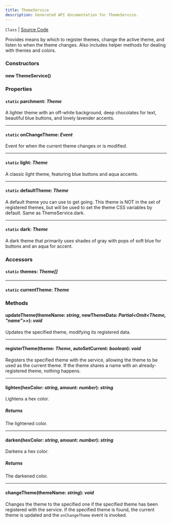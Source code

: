```yaml
---
title: ThemeService
description: Generated API documentation for ThemeService.
---
```


`Class` | [Source Code](https://github.com/mrCamelCode/jtjs-view/blob/a61e749933670420ad6d3edf813c05a00094ef7d/lib/services/theme.service.ts#L11)

Provides means by which to register themes, change the active theme, and listen to
when the theme changes. Also includes helper methods for dealing with themes and colors.

### Constructors

#### new ThemeService()

### Properties

#### `static` parchment: _Theme_

A lighter theme with an off-white background, deep chocolates for text, beautiful
blue buttons, and lovely lavender accents.

---

#### `static` onChangeTheme: _Event<OnChangeThemeListener>_

Event for when the current theme changes or is modified.

---

#### `static` light: _Theme_

A classic light theme, featuring blue buttons and aqua accents.

---

#### `static` defaultTheme: _Theme_

A default theme you can use to get going. This theme is NOT in the set
of registered themes, but will be used to set the theme CSS variables
by default. Same as ThemeService.dark.

---

#### `static` dark: _Theme_

A dark theme that primarily uses shades of gray with pops of soft blue for buttons
and an aqua for accent.

### Accessors

#### `static` themes: _Theme[]_

---

#### `static` currentTheme: _Theme_

### Methods

#### updateTheme(themeName: _string_, newThemeData: _Partial<Omit<Theme, "name">>_): _void_

Updates the specified theme, modifying its registered data.

---

#### registerTheme(theme: _Theme_, autoSetCurrent: _boolean_): _void_

Registers the specified theme with the service, allowing the theme to be used as the current theme. If the theme
shares a name with an already-registered theme, nothing happens.

---

#### lighten(hexColor: _string_, amount: _number_): _string_

Lightens a hex color.

##### Returns
The lightened color.

---

#### darken(hexColor: _string_, amount: _number_): _string_

Darkens a hex color.

##### Returns
The darkened color.

---

#### changeTheme(themeName: _string_): _void_

Changes the theme to the specified one if the specified theme has been registered with the service. If the specified
theme is found, the current theme is updated and the `onChangeTheme` event is invoked.